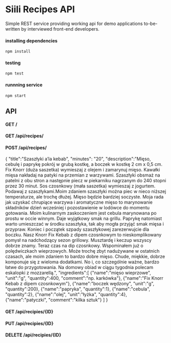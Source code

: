 # Siili Recipes API

Simple REST service providing working api for demo applications to-be-written by interviewed front-end developers.

#### installing dependencies

```
npm install
```

#### testing

```
npm test
```

#### runnning service

```
npm start
```

## API

#### GET /
#### GET /api/recipes/
#### POST /api/recipes/

{
    "title":"Szaszłyki a’la kebab",
    "minutes": "20",
    "description":"Mięso, cebulę i paprykę pokrój w grubą kostkę, a boczek w kostkę 2 cm x 0,5 cm. Fix Knorr (duża saszetka) wymieszaj z olejem i zamarynuj mięso. Kawałki mięsa nakładaj na patyki na przemian z warzywami. Szaszłyki obsmaż na patelni z obu stron a następnie piecz w piekarniku nagrzanym do 240 stopni przez 30 minut. Sos czosnkowy (mała saszetka) wymieszaj z jogurtem. Podawaj z szaszłykami.Moim zdaniem szaszłyki można piec w nieco niższej temperaturze, ale trochę dłużej. Mięso będzie bardziej soczyste. Moja rada jak uzyskać chrupiące warzywa i aromatyczne mięso to marynowanie składników dzień wcześniej i pozostawienie w lodówce do momentu gotowania. Moim kulinarnym zaskoczeniem jest cebula marynowana po prostu w occie winnym. Daje wyjątkowy smak na grillu. Paprykę natomiast warto umieszczać w środku szaszłyka, tak aby mogła przyjąć smak mięsa i przypraw. Koniec i początek szpady szaszłykowej zarezerwujcie dla boczku. Nasz Knorr Fix Kebab z dipem czosnkowym to nieskomplikowany pomysł na nadchodzący sezon grillowy. Musztardę i keczup wszyscy dobrze znamy. Teraz czas na dip czosnkowy. Wspominałem już o polędwiczkach wieprzowych. Może trochę zbyt nadużywane w ostatnich czasach, ale moim zdaniem to bardzo dobre mięso. Chude, miękkie, dobrze komponuje się z wieloma dodatkami. No i, co szczególnie ważne, bardzo łatwe do przygotowania. Na domowy obiad w ciągu tygodnia polecam eskalopki z mozzarellą.",
    "ingredients":[
        {"name":"mięso wieprzowe", "unit":"g", "quantity":400, "comment":"np. karkówka"},
        {"name":"Fix Knorr Kebab z dipem czosnkowym"},
        {"name":"boczek wędzony", "unit":"g", "quantity":200},
        {"name":"papryka", "quantity":1},
        {"name":"cebula", "quantity":2},
        {"name":"olej", "unit":"łyżka", "quantity":4},
        {"name":"patyczki", "comment":"kilka sztuk"}
     ]
}

#### GET /api/recipies/{ID}
#### PUT /api/recipies/{ID}
#### DELETE /api/recipies/{ID}
